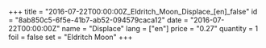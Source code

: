 +++
title = "2016-07-22T00:00:00Z_Eldritch_Moon_Displace_[en]_false"
id = "8ab850c5-6f5e-41b7-ab52-094579caca12"
date = "2016-07-22T00:00:00Z"
name = "Displace"
lang = ["en"]
price = "0.27"
quantity = 1
foil = false
set = "Eldritch Moon"
+++
